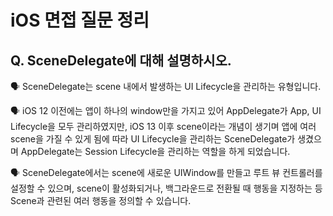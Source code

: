 # iOS 면접 질문 정리

## Q. SceneDelegate에 대해 설명하시오.

🗣️ SceneDelegate는 scene 내에서 발생하는 UI Lifecycle을 관리하는 유형입니다.

🗣️ iOS 12 이전에는 앱이 하나의 window만을 가지고 있어 AppDelegate가 App, UI Lifecycle을 모두 관리하였지만, iOS 13 이후 scene이라는 개념이 생기며 앱에 여러 scene을 가질 수 있게 됨에 따라 UI Lifecycle을 관리하는 SceneDelegate가 생겼으며 AppDelegate는 Session Lifecycle을 관리하는 역할을 하게 되었습니다.

🗣️ SceneDelegate에서는 scene에 새로운 UIWindow를 만들고 루트 뷰 컨트롤러를 설정할 수 있으며, scene이 활성화되거나, 백그라운드로 전환될 때 행동을 지정하는 등 Scene과 관련된 여러 행동을 정의할 수 있습니다.
